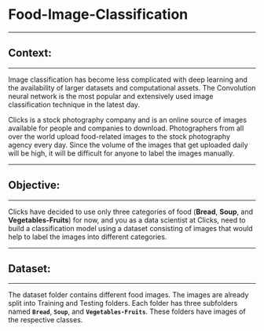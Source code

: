 # Food-Image-Classification
----------------------------------------------------------------------
## **Context:**
-------------------------------------------------------------------------------
Image classification has become less complicated with deep learning and the availability of larger datasets and computational assets. The Convolution neural network is the most popular and extensively used image classification technique in the latest day.

Clicks is a stock photography company and is an online source of images available for people and companies to download. Photographers from all over the world upload food-related images to the stock photography agency every day. Since the volume of the images that get uploaded daily will be high, it will be difficult for anyone to label the images manually.

--------------------------------------------------------------------------------
## **Objective:**
--------------------------------------------------------------------------------
Clicks have decided to use only three categories of food (**Bread**, **Soup**, and  **Vegetables-Fruits**) for now, and you as a data scientist at Clicks, need to build a classification model using a dataset consisting of images that would help to label the images into different categories.

-----------------------------------------------------------------------------
## **Dataset:**
----------------------------------------------------------------------------
The dataset folder contains different food images. The images are already split into Training and Testing folders.
Each folder has three subfolders named **`Bread`**, **`Soup`**, and  **`Vegetables-Fruits`**. These folders have images of the respective classes.
